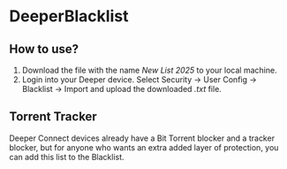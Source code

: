 # DeeperBlacklist


## How to use?

1. Download the file with the name *New List 2025* to your local machine. 
2. Login into your Deeper device. Select Security -> User Config -> Blacklist -> Import and upload the downloaded *.txt* file.



## Torrent Tracker

Deeper Connect devices already have a Bit Torrent blocker and a tracker blocker, but for anyone who wants an extra added layer of protection, you can add this list to the Blacklist.
